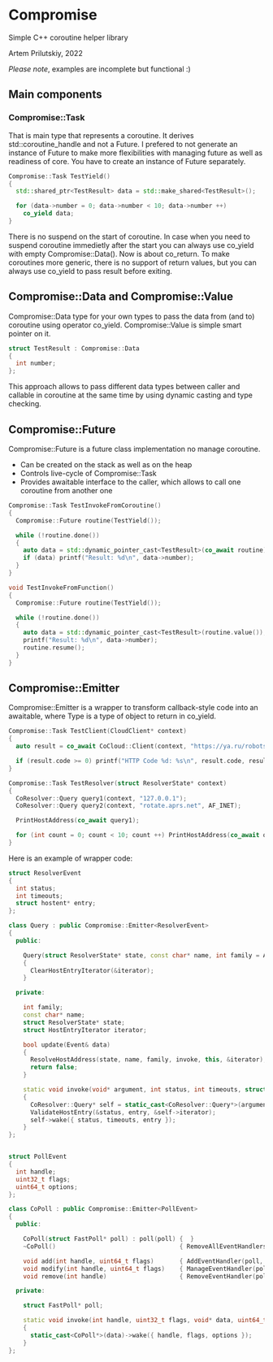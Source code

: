 # Compromise
Simple C++ coroutine helper library

Artem Prilutskiy, 2022

*Please note*, examples are incomplete but functional :)

## Main components

### Compromise::Task

That is main type that represents a coroutine. It derives std::coroutine_handle<Promise> and not a Future.
I prefered to not generate an instance of Future to make more flexibilities with managing future as well as readiness of core.
You have to create an instance of Future separately.

```C++
Compromise::Task TestYield()
{
  std::shared_ptr<TestResult> data = std::make_shared<TestResult>();

  for (data->number = 0; data->number < 10; data->number ++)
    co_yield data;
}

```

There is no suspend on the start of coroutine. In case when you need to suspend coroutine immedietly after the start you can always use co_yield with empty Compromise::Data().
Now is about co_return. To make coroutines more generic, there is no support of return values, but you can always use co_yield to pass result before exiting.


## Compromise::Data and Compromise::Value

Compromise::Data type for your own types to pass the data from (and to) coroutine using operator co_yield. Compromise::Value is simple smart pointer on it.

```C++
struct TestResult : Compromise::Data
{
  int number;
};

```

This approach allows to pass different data types between caller and callable in coroutine at the same time by using dynamic casting and type checking.

## Compromise::Future

Compromise::Future is a future class implementation no manage coroutine.

* Can be created on the stack as well as on the heap
* Controls live-cycle of Compromise::Task
* Provides awaitable interface to the caller, which allows to call one coroutine from another one

```C++
Compromise::Task TestInvokeFromCoroutine()
{
  Compromise::Future routine(TestYield());

  while (!routine.done())
  {
    auto data = std::dynamic_pointer_cast<TestResult>(co_await routine);
    if (data) printf("Result: %d\n", data->number);
  }
}

void TestInvokeFromFunction()
{
  Compromise::Future routine(TestYield());

  while (!routine.done())
  {
    auto data = std::dynamic_pointer_cast<TestResult>(routine.value());
    printf("Result: %d\n", data->number);
    routine.resume();
  }
}

```

## Compromise::Emitter

Compromise::Emitter is a wrapper to transform callback-style code into an awaitable, where Type is a type of object to return in co_yield.

```C++
Compromise::Task TestClient(CloudClient* context)
{
  auto result = co_await CoCloud::Client(context, "https://ya.ru/robots.txt");

  if (result.code >= 0) printf("HTTP Code %d: %s\n", result.code, result.data);
}

Compromise::Task TestResolver(struct ResolverState* context)
{
  CoResolver::Query query1(context, "127.0.0.1");
  CoResolver::Query query2(context, "rotate.aprs.net", AF_INET);

  PrintHostAddress(co_await query1);

  for (int count = 0; count < 10; count ++) PrintHostAddress(co_await query2);
}
```

Here is an example of wrapper code:

```C++
struct ResolverEvent
{
  int status;
  int timeouts;
  struct hostent* entry;
};

class Query : public Compromise::Emitter<ResolverEvent>
{
  public:

    Query(struct ResolverState* state, const char* name, int family = AF_UNSPEC) : state(state), name(name), family(family)
    {
      ClearHostEntryIterator(&iterator);
    }

  private:

    int family;
    const char* name;
    struct ResolverState* state;
    struct HostEntryIterator iterator;

    bool update(Event& data)
    {
      ResolveHostAddress(state, name, family, invoke, this, &iterator);
      return false;
    }

    static void invoke(void* argument, int status, int timeouts, struct hostent* entry)
    {
      CoResolver::Query* self = static_cast<CoResolver::Query*>(argument);
      ValidateHostEntry(&status, entry, &self->iterator);
      self->wake({ status, timeouts, entry });
    }
};


struct PollEvent
{
  int handle;
  uint32_t flags;
  uint64_t options;
};

class CoPoll : public Compromise::Emitter<PollEvent>
{
  public:

    CoPoll(struct FastPoll* poll) : poll(poll) {  }
    ~CoPoll()                                  { RemoveAllEventHandlers(poll, invoke, this);            }

    void add(int handle, uint64_t flags)       { AddEventHandler(poll, handle, flags, invoke, this);    }
    void modify(int handle, uint64_t flags)    { ManageEventHandler(poll, handle, flags, invoke, this); }
    void remove(int handle)                    { RemoveEventHandler(poll, handle);                      }

  private:

    struct FastPoll* poll;

    static void invoke(int handle, uint32_t flags, void* data, uint64_t options)
    {
      static_cast<CoPoll*>(data)->wake({ handle, flags, options });
    }
};

```


